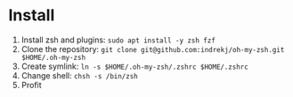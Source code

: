 # Install

1. Install zsh and plugins: `sudo apt install -y zsh fzf`
2. Clone the repository: `git clone git@github.com:indrekj/oh-my-zsh.git $HOME/.oh-my-zsh`
3. Create symlink: `ln -s $HOME/.oh-my-zsh/.zshrc $HOME/.zshrc`
4. Change shell: `chsh -s /bin/zsh`
5. Profit
